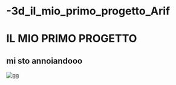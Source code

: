 # -3d_il_mio_primo_progetto_Arif
# IL MIO PRIMO PROGETTO
## mi sto annoiandooo

![gg](https://c.tenor.com/TKTwKSxhmgwAAAAM/goku-instant-transmission.gif)
